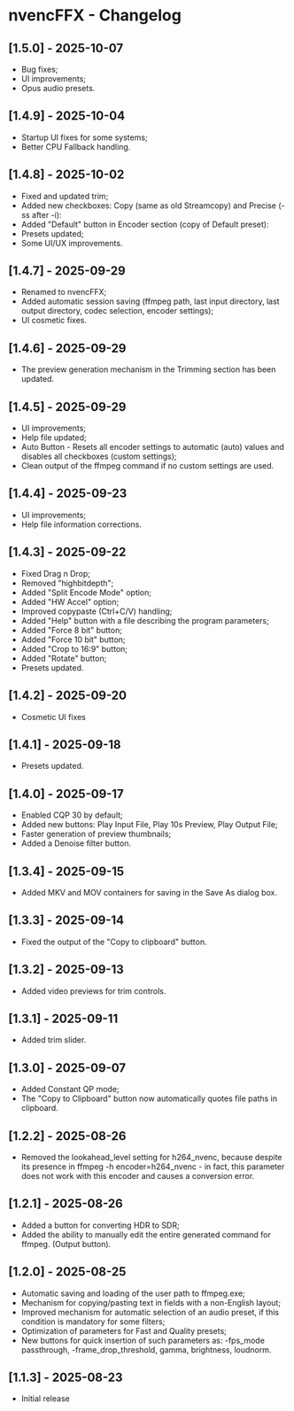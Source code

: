 # nvencFFX - Changelog

## [1.5.0] - 2025-10-07
- Bug fixes;
- UI improvements;
- Opus audio presets.

## [1.4.9] - 2025-10-04
- Startup UI fixes for some systems;
- Better CPU Fallback handling.

## [1.4.8] - 2025-10-02
- Fixed and updated trim;
- Added new checkboxes: Copy (same as old Streamcopy) and Precise (-ss after -i):
- Added "Default" button in Encoder section (copy of Default preset):
- Presets updated;
- Some UI/UX improvements.

## [1.4.7] - 2025-09-29
- Renamed to nvencFFX;
- Added automatic session saving (ffmpeg path, last input directory, last output directory, codec selection, encoder settings);
- UI cosmetic fixes.

## [1.4.6] - 2025-09-29
- The preview generation mechanism in the Trimming section has been updated.

## [1.4.5] - 2025-09-29
- UI improvements;
- Help file updated;
- Auto Button - Resets all encoder settings to automatic (auto) values and disables all checkboxes (custom settings);
- Clean output of the ffmpeg command if no custom settings are used.

## [1.4.4] - 2025-09-23
- UI improvements;
- Help file information corrections.

## [1.4.3] - 2025-09-22
- Fixed Drag n Drop;
- Removed "highbitdepth";
- Added "Split Encode Mode" option;
- Added "HW Accel" option;
- Improved copypaste (Ctrl+C/V) handling;
- Added "Help" button with a file describing the program parameters;
- Added "Force 8 bit" button;
- Added "Force 10 bit" button;
- Added "Crop to 16:9" button;
- Added "Rotate" button;
- Presets updated.

## [1.4.2] - 2025-09-20
- Cosmetic UI fixes

## [1.4.1] - 2025-09-18
- Presets updated.

## [1.4.0] - 2025-09-17
- Enabled CQP 30 by default;
- Added new buttons: Play Input File, Play 10s Preview, Play Output File;
- Faster generation of preview thumbnails;
- Added a Denoise filter button.

## [1.3.4] - 2025-09-15
- Added MKV and MOV containers for saving in the Save As dialog box.

## [1.3.3] - 2025-09-14
- Fixed the output of the "Copy to clipboard" button.

## [1.3.2] - 2025-09-13
- Added video previews for trim controls.

## [1.3.1] - 2025-09-11
- Added trim slider.

## [1.3.0] - 2025-09-07
- Added Constant QP mode;
- The "Copy to Clipboard" button now automatically quotes file paths in clipboard.

## [1.2.2] - 2025-08-26
- Removed the lookahead_level setting for h264_nvenc, because despite its presence in ffmpeg -h encoder=h264_nvenc - in fact, this parameter does not work with this encoder and causes a conversion error.

## [1.2.1] - 2025-08-26
- Added a button for converting HDR to SDR;
- Added the ability to manually edit the entire generated command for ffmpeg. (Output button).

## [1.2.0] - 2025-08-25
- Automatic saving and loading of the user path to ffmpeg.exe;
- Mechanism for copying/pasting text in fields with a non-English layout;
- Improved mechanism for automatic selection of an audio preset, if this condition is mandatory for some filters;
- Optimization of parameters for Fast and Quality presets;
- New buttons for quick insertion of such parameters as: -fps_mode passthrough, -frame_drop_threshold, gamma, brightness, loudnorm.

## [1.1.3] - 2025-08-23
- Initial release
